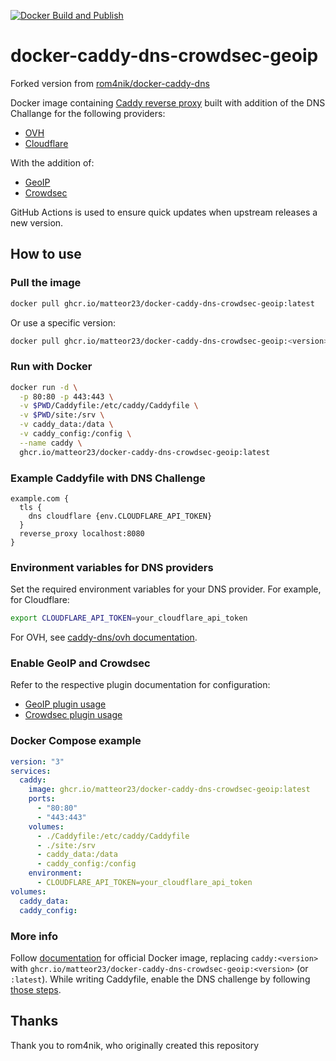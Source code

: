 [![Docker Build and Publish](https://github.com/MatteoR23/docker-caddy-dns-crowdsec-geoip/actions/workflows/cicd.yml/badge.svg)](https://github.com/MatteoR23/docker-caddy-dns-crowdsec-geoip/actions/workflows/cicd.yml)

# docker-caddy-dns-crowdsec-geoip

Forked version from [rom4nik/docker-caddy-dns](https://github.com/rom4nik/docker-caddy-dns)

Docker image containing [Caddy reverse proxy](https://caddyserver.com/) built with addition of the DNS Challange for the following providers:
- [OVH](https://github.com/caddy-dns/ovh) 
- [Cloudflare](https://github.com/caddy-dns/cloudflare)

With the addition of:
- [GeoIP](https://github.com/porech/caddy-maxmind-geolocation)
- [Crowdsec](https://github.com/hslatman/caddy-crowdsec-bouncer)

GitHub Actions is used to ensure quick updates when upstream releases a new version.

## How to use

### Pull the image

```sh
docker pull ghcr.io/matteor23/docker-caddy-dns-crowdsec-geoip:latest
```
Or use a specific version:
```sh
docker pull ghcr.io/matteor23/docker-caddy-dns-crowdsec-geoip:<version>
```

### Run with Docker

```sh
docker run -d \
  -p 80:80 -p 443:443 \
  -v $PWD/Caddyfile:/etc/caddy/Caddyfile \
  -v $PWD/site:/srv \
  -v caddy_data:/data \
  -v caddy_config:/config \
  --name caddy \
  ghcr.io/matteor23/docker-caddy-dns-crowdsec-geoip:latest
```

### Example Caddyfile with DNS Challenge

```Caddyfile
example.com {
  tls {
    dns cloudflare {env.CLOUDFLARE_API_TOKEN}
  }
  reverse_proxy localhost:8080
}
```

### Environment variables for DNS providers

Set the required environment variables for your DNS provider. For example, for Cloudflare:

```sh
export CLOUDFLARE_API_TOKEN=your_cloudflare_api_token
```

For OVH, see [caddy-dns/ovh documentation](https://github.com/caddy-dns/ovh).

### Enable GeoIP and Crowdsec

Refer to the respective plugin documentation for configuration:
- [GeoIP plugin usage](https://github.com/porech/caddy-maxmind-geolocation)
- [Crowdsec plugin usage](https://github.com/hslatman/caddy-crowdsec-bouncer)

### Docker Compose example

```yaml
version: "3"
services:
  caddy:
    image: ghcr.io/matteor23/docker-caddy-dns-crowdsec-geoip:latest
    ports:
      - "80:80"
      - "443:443"
    volumes:
      - ./Caddyfile:/etc/caddy/Caddyfile
      - ./site:/srv
      - caddy_data:/data
      - caddy_config:/config
    environment:
      - CLOUDFLARE_API_TOKEN=your_cloudflare_api_token
volumes:
  caddy_data:
  caddy_config:
```

### More info

Follow [documentation](https://hub.docker.com/_/caddy) for official Docker image, replacing `caddy:<version>` with `ghcr.io/matteor23/docker-caddy-dns-crowdsec-geoip:<version>` (or `:latest`). While writing Caddyfile, enable the DNS challenge by following [those steps](https://caddy.community/t/how-to-use-dns-provider-modules-in-caddy-2/8148#enabling-the-dns-challenge-5).

## Thanks
Thank you to rom4nik, who originally created this repository
